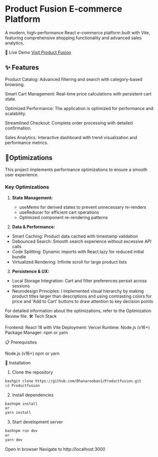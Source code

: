 # Product Fusion E-commerce Platform

A modern, high-performance React e-commerce platform built with Vite, featuring comprehensive shopping functionality and advanced sales analytics.

🚀 Live Demo
[Visit Product Fusion](https://productfusion.vercel.app/)

## ✨ Features
Product Catalog: Advanced filtering and search with category-based browsing.

Smart Cart Management: Real-time price calculations with persistent cart state.

Optimized Performance: The application is optimized for performance and scalability.

Streamlined Checkout: Complete order processing with detailed confirmation.

Sales Analytics: Interactive dashboard with trend visualization and performance metrics.

## 🔧Optimizations
This project implements performance optimizations to ensure a smooth user experience. 

### Key Optimizations

1. **State Management:**
   - useMemo for derived states to prevent unnecessary re-renders
   - useReducer for efficient cart operations
   - Optimized component re-rendering patterns

2. **Data & Performance:**
- Smart Caching: Product data cached with timestamp validation
- Debounced Search: Smooth search experience without excessive API calls
- Code Splitting: Dynamic imports with React.lazy for reduced initial bundle
- Virtualized Rendering: Infinite scroll for large product lists

3. **Persistence & UX:**
- Local Storage Integration: Cart and filter preferences persist across sessions
- Neurodesign Principles: I implemented visual hierarchy by making product titles larger than descriptions and using contrasting colors for price and 'Add to Cart' buttons to draw attention to key decision points

For detailed information about the optimizations, refer to the Optimization Review file.
🛠️ Tech Stack

Frontend: React 18 with Vite
Deployment: Vercel
Runtime: Node.js (v16+)
Package Manager: npm or yarn

📋 Prerequisites

Node.js (v16+)
npm or yarn

🚀 Installation

1. Clone the repository
```bash
bashgit clone https://github.com/Dhanarooban1/Productfusion.git
cd Productfusion
```

2. Install dependencies
```bash
bashnpm install
or
yarn install
```
3. Start development server
```bash
bashnpm run dev
or
yarn dev
```

Open in browser
Navigate to http://localhost:3000
